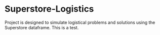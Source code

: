 # Superstore-Logistics
Project is designed to simulate logistical problems and solutions using the Superstore dataframe.  This is a test.
